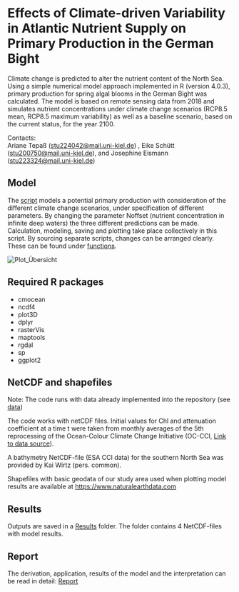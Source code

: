 # Effects of Climate-driven Variability in Atlantic Nutrient Supply on Primary Production in the German Bight

Climate change is predicted to alter the nutrient content of the North Sea. Using a simple numerical model approach implemented in R (version 4.0.3), primary production for spring algal blooms in the German Bight was calculated. The model is based on remote sensing data from 2018 and simulates nutrient concentrations under climate change scenarios (RCP8.5 mean, RCP8.5 maximum variability) as well as a baseline scenario, based on the current status, for the year 2100.

Contacts:  
Ariane Tepaß (stu224042@mail.uni-kiel.de) , Eike Schütt (stu200750@mail.uni-kiel.de), and Josephine Eismann (stu223324@mail.uni-kiel.de)

## Model
The <a href=https://github.com/eikeschuett/PhytoModGB/blob/main/model_predict_2100_scenarios.R>script</a> models a potential primary production with consideration of the different climate change scenarios, under specification of different parameters. By changing the parameter Noffset (nutrient concentration in infinite deep waters) the three different predictions can be made.
Calculation, modeling, saving and plotting take place collectively in this script. By sourcing separate scripts, changes can be arranged clearly. These can be found under <a href=https://github.com/eikeschuett/PhytoModGB/tree/main/functions>functions</a>. 

![Plot_Übersicht](https://user-images.githubusercontent.com/66785690/115141777-67833280-a03e-11eb-972f-74eaae447b2a.JPG)

## Required R packages
- cmocean
- ncdf4
- plot3D
- dplyr
- rasterVis
- maptools
- rgdal
- sp
- ggplot2

## NetCDF and shapefiles
Note: The code runs with data already implemented into the repository (see <a href=https://github.com/eikeschuett/PhytoModGB/tree/main/data>data</a>)

The code works with netCDF files. Initial values for Chl and attenuation coefficient at a time t were taken from monthly averages of the 5th reprocessing of the Ocean-Colour Climate Change Initiative (OC-CCI, <a href=https://www.oceancolour.org/thredds/ncss/grid/CCI_ALL-v5.0-MONTHLY/dataset.html>Link to data source</a>).

A bathymetry NetCDF-file (ESA CCI data) for the southern North Sea was provided by Kai Wirtz (pers. common).

Shapefiles with basic geodata of our study area used when plotting model results are available at https://www.naturalearthdata.com

## Results
Outputs are saved in a <a href=https://github.com/eikeschuett/PhytoModGB/tree/main/Results>Results</a> folder. The folder contains 4 NetCDF-files with model results.

## Report
The derivation, application, results of the model and the interpretation can be read in detail: <a href=https://github.com/eikeschuett/PhytoModGB/tree/main/Report>Report</a>


